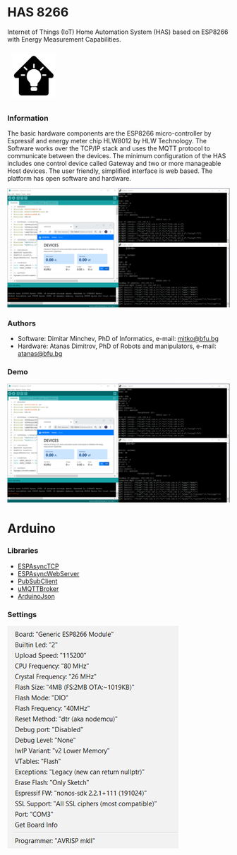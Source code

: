 # HAS 8266
Internet of Things (IoT) Home Automation System (HAS) based on ESP8266 with Energy Measurement Capabilities.

<img src="https://github.com/dimitarminchev/HAS8266/blob/master/V2/LOGO.png" style="width:100ph; height:100px; floating: right; padding:10px" />

### Information
The basic hardware components are the ESP8266 micro-controller by Espressif and energy meter chip HLW8012 by HLW Technology. The Software works over the TCP/IP stack and uses the MQTT protocol to communicate between the devices. The minimum configuration of the HAS includes one control device called Gateway and two or more manageable Host devices. The user friendly, simplified interface is web based. The platform has open software and hardware. 

![HAS8266.png](HAS8266.png)

### Authors
- Software: Dimitar Minchev, PhD of Informatics,  e-mail: <mitko@bfu.bg>
- Hardware: Atanas Dimitrov, PhD of Robots and manipulators, e-mail: <atanas@bfu.bg>

### Demo
![DEMO.png](DEMO.png)

# Arduino 
### Libraries
- [ESPAsyncTCP](https://github.com/me-no-dev/ESPAsyncTCP)
- [ESPAsyncWebServer](https://github.com/me-no-dev/ESPAsyncWebServer)
- [PubSubClient](https://github.com/knolleary/pubsubclient)
- [uMQTTBroker](https://github.com/martin-ger/uMQTTBroker)
- [ArduinoJson](https://github.com/bblanchon/ArduinoJson)

### Settings
![SETTINGS.png](SETTINGS.png)
